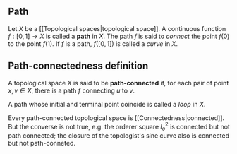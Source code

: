 ## Path
Let $X$ be a [[Topological spaces|topological space]]. A continuous function $f: [0, 1] \to X$ is called a **path** in $X$. The path $f$ is said to _connect_ the point $f(0)$ to the point $f(1)$. If $f$ is a path, $f([0,1])$ is called a _curve_ in $X$.

## Path-connectedness definition
A topological space $X$ is said to be **path-connected** if, for each pair of point $x, v \in X$, there is a path $f$ connecting $u$ to $v$.

A path whose initial and terminal point coincide is called a _loop_ in $X$.

Every path-connected topological space is [[Connectedness|connected]]. But the converse is not true, e.g. the orderer square $I^2_o$ is connected but not path connected; the closure of the topologist's sine curve also is connected but not path-conneted.